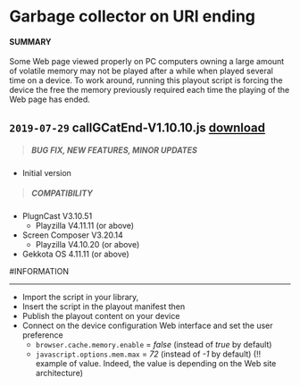 # Garbage collector on URI ending

#### **SUMMARY**
Some Web page viewed properly on PC computers owning a large amount of volatile memory may not be played after a while when played several time on a device. To work around, running this playout script is forcing the device the free the memory previously required each time the playing of the Web page has ended.

## `2019-07-29` callGCatEnd-V1.10.10.js [download](https://github.com/Qeedji/archives/blob/master/downloads/playout-scripts/garbage-collector-on-URI-ending/callGCatEnd-V1.10.10.js)
>##### **BUG FIX, NEW FEATURES, MINOR UPDATES**
- Initial version
>##### **COMPATIBILITY**
- PlugnCast V3.10.51
	- Playzilla	V4.11.11 (or above)
- Screen Composer V3.20.14
	- Playzilla	V4.10.20 (or above)
- Gekkota OS 4.11.11 (or above)

#INFORMATION
***********************************************************************
- Import the script in your library,
- Insert the script in the playout manifest then
- Publish the playout content on your device
- Connect on the device configuration Web interface and set the user preference
	- ```browser.cache.memory.enable``` = *false* (instead of *true* by default)
	- ```javascript.options.mem.max``` = *72* (instead of *-1* by default) (!! example of value. Indeed, the value is depending on the Web site architecture)
